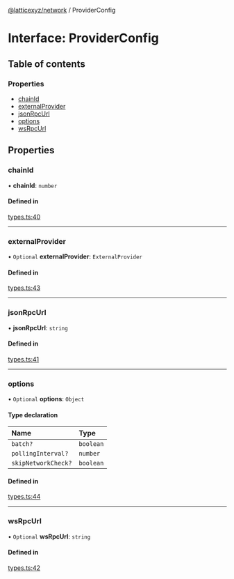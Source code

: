 [@latticexyz/network](../README.md) / ProviderConfig

# Interface: ProviderConfig

## Table of contents

### Properties

- [chainId](ProviderConfig.md#chainid)
- [externalProvider](ProviderConfig.md#externalprovider)
- [jsonRpcUrl](ProviderConfig.md#jsonrpcurl)
- [options](ProviderConfig.md#options)
- [wsRpcUrl](ProviderConfig.md#wsrpcurl)

## Properties

### chainId

• **chainId**: `number`

#### Defined in

[types.ts:40](https://github.com/latticexyz/mud/blob/28a579f35/packages/network/src/types.ts#L40)

---

### externalProvider

• `Optional` **externalProvider**: `ExternalProvider`

#### Defined in

[types.ts:43](https://github.com/latticexyz/mud/blob/28a579f35/packages/network/src/types.ts#L43)

---

### jsonRpcUrl

• **jsonRpcUrl**: `string`

#### Defined in

[types.ts:41](https://github.com/latticexyz/mud/blob/28a579f35/packages/network/src/types.ts#L41)

---

### options

• `Optional` **options**: `Object`

#### Type declaration

| Name                | Type      |
| :------------------ | :-------- |
| `batch?`            | `boolean` |
| `pollingInterval?`  | `number`  |
| `skipNetworkCheck?` | `boolean` |

#### Defined in

[types.ts:44](https://github.com/latticexyz/mud/blob/28a579f35/packages/network/src/types.ts#L44)

---

### wsRpcUrl

• `Optional` **wsRpcUrl**: `string`

#### Defined in

[types.ts:42](https://github.com/latticexyz/mud/blob/28a579f35/packages/network/src/types.ts#L42)
